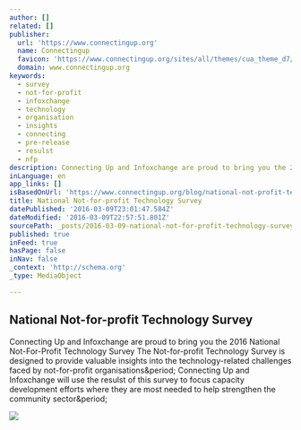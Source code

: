 ```yaml
---
author: []
related: []
publisher:
  url: 'https://www.connectingup.org'
  name: Connectingup
  favicon: 'https://www.connectingup.org/sites/all/themes/cua_theme_d7/favicon.ico'
  domain: www.connectingup.org
keywords:
  - survey
  - not-for-profit
  - infoxchange
  - technology
  - organisation
  - insights
  - connecting
  - pre-release
  - resulst
  - nfp
description: Connecting Up and Infoxchange are proud to bring you the 2016 National Not-For-Profit Technology Survey The Not-for-profit Technology Survey is designed to provide valuable insights into the technology-related challenges faced by not-for-profit organisations. Connecting Up and Infoxchange will use the resulst of this survey to focus capacity development efforts where they are most needed to help strengthen the community sector.
inLanguage: en
app_links: []
isBasedOnUrl: 'https://www.connectingup.org/blog/national-not-profit-technology-survey'
title: National Not-for-profit Technology Survey
datePublished: '2016-03-09T23:01:47.584Z'
dateModified: '2016-03-09T22:57:51.801Z'
sourcePath: _posts/2016-03-09-national-not-for-profit-technology-survey.md
published: true
inFeed: true
hasPage: false
inNav: false
_context: 'http://schema.org'
_type: MediaObject

---
```

<article style=""><h1>National Not-for-profit Technology Survey</h1><p>Connecting Up and Infoxchange are proud to bring you the 2016 National Not-For-Profit Technology Survey The Not-for-profit Technology Survey is designed to provide valuable insights into the technology-related challenges faced by not-for-profit organisations&amp;period; Connecting Up and Infoxchange will use the resulst of this survey to focus capacity development efforts where they are most needed to help strengthen the community sector&amp;period;</p><img src="https://www.connectingup.org/sites/default/files/connectingupsidebar2.jpg" /></article>